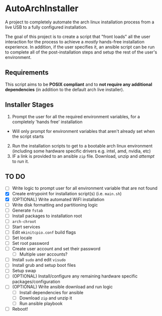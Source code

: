 # AutoArchInstaller

A project to completely automate the arch linux installation process from a live USB to a fully configured installation.

The goal of this project is to create a script that "front loads" all the user interaction for the process to achieve a *mostly* hands-free installation experience. In addition, if the user specifies it, an ansible script can be run to complete all of the post-installation steps and setup the rest of the user's environment.

## Requirements
This script aims to be **POSIX compliant** and to **not require any additional dependencies** (in addition to the default arch live installer). 

## Installer Stages
1. Prompt the user for all the required environment variables, for a completely 'hands free' installation
  - Will only prompt for environment variables that aren't already set when the script starts
2. Run the installation scripts to get to a bootable arch linux environment (including some hardware specific drivers e.g. intel, amd, nvidia, etc)
3. IF a link is provided to an ansible `zip` file. Download, unzip and *attempt* to run it.

## TO DO

- [ ] Write logic to prompt user for all environment variable that are not found
- [X] Create entrypoint for installation script(s) (i.e. `main.sh`)
- [X] (OPTIONAL) Write automated WiFI installation
- [ ] Write disk formatting and partitioning logic
- [ ] Generate `fstab`
- [ ] Install packages to installation root
- [ ] `arch-chroot`
- [ ] Start services
- [ ] Edit `mkinitcpio.conf` build flags
- [ ] Set locale
- [ ] Set root password
- [ ] Create user account and set their password
  - [ ] Multiple user accounts?
- [ ] Install `sudo` and edit `visudo`
- [ ] Install grub and setup boot files
- [ ] Setup swap
- [ ] (OPTIONAL) Install/configure any remaining hardware specific packages/configuration
- [ ] (OPTIONAL) Write ansible download and run logic
  - [ ] Install dependencies for ansible
  - [ ] Download `zip` and unzip it
  - [ ] Run ansible playbook
- [ ] Reboot!
